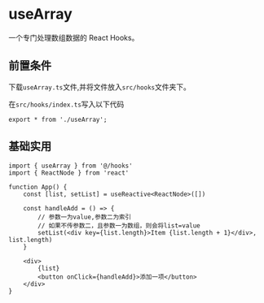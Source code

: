 # useArray
一个专门处理数组数据的 React Hooks。

## 前置条件
下载`useArray.ts`文件,并将文件放入`src/hooks`文件夹下。

在`src/hooks/index.ts`写入以下代码
```tsx
export * from './useArray';
```

## 基础实用
```tsx
import { useArray } from '@/hooks'
import { ReactNode } from 'react'

function App() {
    const [list, setList] = useReactive<ReactNode>([])

    const handleAdd = () => {
        // 参数一为value,参数二为索引
        // 如果不传参数二，且参数一为数组，则会将list=value
        setList(<div key={list.length}>Item {list.length + 1}</div>, list.length)
    }

    <div>
        {list}
        <button onClick={handleAdd}>添加一项</button>
    </div>
}

```
